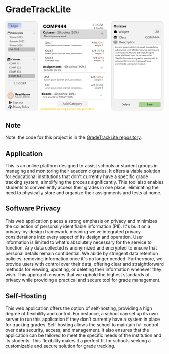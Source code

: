 # GradeTrackLite

<p align="center">
  <img src="GradeTrackLite Dashboard.png">
</p>

## Note

Note: the code for this project is in the [GradeTrackLite repository](https://github.com/z1chh/gradetracklite).

## Application

This is an online platform designed to assist schools or student groups in managing and monitoring their academic grades. It offers a viable solution for educational institutions that don't currently have a specific grade tracking system, simplifying the process significantly. This tool also enables students to conveniently access their grades in one place, eliminating the need to physically store and organize their assignments and tests at home.

## Software Privacy

This web application places a strong emphasis on privacy and minimizes the collection of personally identifiable information (PII). It's built on a privacy-by-design framework, meaning we've integrated privacy considerations into every aspect of its design and operation. User information is limited to what's absolutely necessary for the service to function. Any data collected is anonymized and encrypted to ensure that personal details remain confidential. We abide by stringent data retention policies, removing information once it's no longer needed. Furthermore, we provide users with control over their data, offering clear and straightforward methods for viewing, updating, or deleting their information whenever they wish. This approach ensures that we uphold the highest standards of privacy while providing a practical and secure tool for grade management.

## Self-Hosting

This web application offers the option of self-hosting, providing a high degree of flexibility and control. For instance, a school can set up its own server to run this application if they don't currently have a system in place for tracking grades. Self-hosting allows the school to maintain full control over data security, access, and management. It also ensures that the application can be tailored to meet the specific needs of the institution and its students. This flexibility makes it a perfect fit for schools seeking a customizable and secure solution for grade tracking.
